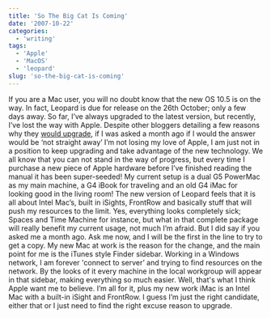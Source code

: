 ```yaml
---
title: 'So The Big Cat Is Coming'
date: '2007-10-22'
categories:
  - 'writing'
tags:
  - 'Apple'
  - 'MacOS'
  - 'leopard'
slug: 'so-the-big-cat-is-coming'
---
```


If you are a Mac user, you will no doubt know that the new OS 10.5 is on the way. In fact, Leopard is due for release on the 26th October; only a few days away. So far, I’ve always upgraded to the latest version, but recently, I’ve lost the way with Apple. Despite other bloggers detailing a few reasons why they [would upgrade](https://paulstamatiou.com/2007/10/17/why-im-upgrading-to-leopard/), if I was asked a month ago if I would the answer would be ‘not straight away’ I’m not losing my love of Apple, I am just not in a position to keep upgrading and take advantage of the new technology. We all know that you can not stand in the way of progress, but every time I purchase a new piece of Apple hardware before I’ve finished reading the manual it has been super-seeded! My current setup is a dual G5 PowerMac as my main machine, a G4 iBook for traveling and an old G4 iMac for looking good in the living room! The new version of Leopard feels that it is all about Intel Mac’s, built in iSights, FrontRow and basically stuff that will push my resources to the limit. Yes, everything looks completely sick; Spaces and Time Machine for instance, but what in that complete package will really benefit my current usage, not much I’m afraid. But I did say if you asked me a month ago. Ask me now, and I will be the first in the line to try to get a copy. My new Mac at work is the reason for the change, and the main point for me is the iTunes style Finder sidebar. Working in a Windows network, I am forever 'connect to server’ and trying to find resources on the network. By the looks of it every machine in the local workgroup will appear in that sidebar, making everything so much easier. Well, that's what I think Apple want me to believe. I’m all for it, plus my new work iMac is an Intel Mac with a built-in iSight and FrontRow. I guess I’m just the right candidate, either that or I just need to find the right excuse reason to upgrade.
